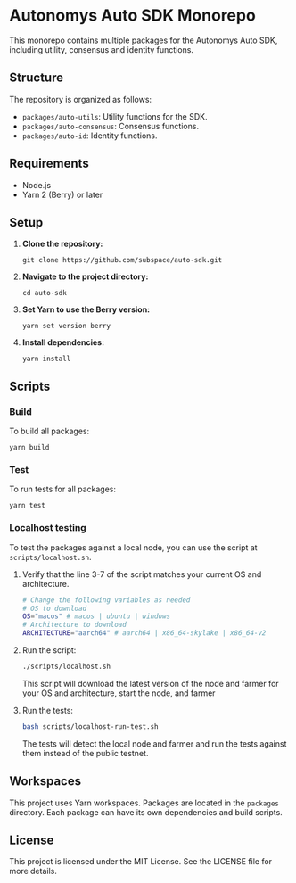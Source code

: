 # Autonomys Auto SDK Monorepo

This monorepo contains multiple packages for the Autonomys Auto SDK, including utility, consensus and identity functions.

## Structure

The repository is organized as follows:

- `packages/auto-utils`: Utility functions for the SDK.
- `packages/auto-consensus`: Consensus functions.
- `packages/auto-id`: Identity functions.

## Requirements

- Node.js
- Yarn 2 (Berry) or later

## Setup

1. **Clone the repository:**

   `git clone https://github.com/subspace/auto-sdk.git`

2. **Navigate to the project directory:**

   `cd auto-sdk`

3. **Set Yarn to use the Berry version:**

   `yarn set version berry`

4. **Install dependencies:**

   `yarn install`

## Scripts

### Build

To build all packages:

`yarn build`

### Test

To run tests for all packages:

`yarn test`

### Localhost testing

To test the packages against a local node, you can use the script at `scripts/localhost.sh`.

1. Verify that the line 3-7 of the script matches your current OS and architecture.

   ```bash
   # Change the following variables as needed
   # OS to download
   OS="macos" # macos | ubuntu | windows
   # Architecture to download
   ARCHITECTURE="aarch64" # aarch64 | x86_64-skylake | x86_64-v2
   ```

2. Run the script:

   ```bash
   ./scripts/localhost.sh
   ```

   This script will download the latest version of the node and farmer for your OS and architecture, start the node, and farmer

3. Run the tests:

   ```bash
   bash scripts/localhost-run-test.sh
   ```

   The tests will detect the local node and farmer and run the tests against them instead of the public testnet.

## Workspaces

This project uses Yarn workspaces. Packages are located in the `packages` directory. Each package can have its own dependencies and build scripts.

## License

This project is licensed under the MIT License. See the LICENSE file for more details.
